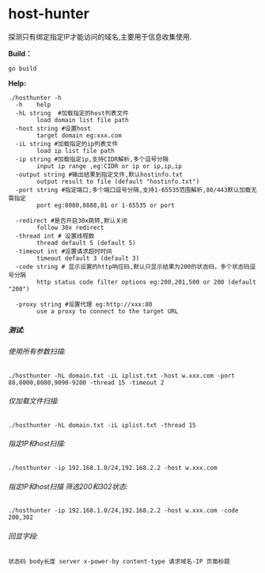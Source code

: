 # host-hunter

探测只有绑定指定IP才能访问的域名,主要用于信息收集使用.

<p><b>Build：</b></p>

```
go build 
```

<p><b>Help:</b></p>

```shell
./hosthunter -h
  -h	help
  -hL string  #加载指定的host列表文件
    	load domain list file path
  -host string #设置host
    	target domain eg:xxx.com
  -iL string #加载指定的ip列表文件
    	load ip list file path
  -ip string #加载指定ip,支持CIDR解析,多个逗号分隔
    	input ip range ,eg:CIDR or ip or ip,ip,ip
  -output string #输出结果到指定文件,默认hostinfo.txt
    	output result to file (default "hostinfo.txt")
  -port string #指定端口,多个端口逗号分隔,支持1-65535范围解析,80/443默认加载无需指定
    	port eg:8080,8888,81 or 1-65535 or port
    	
  -redirect #是否开启30x跳转,默认关闭
    	follow 30x redirect
  -thread int # 设置线程数
    	thread default 5 (default 5)
  -timeout int #设置请求超时时间
    	timeout default 3 (default 3)
  -code string # 显示设置的http响应码,默认只显示结果为200的状态码，多个状态码逗号分隔
    	http status code filter options eg:200,201,500 or 200 (default "200")
    	
  -proxy string #设置代理 eg:http://xxx:80
        use a proxy to connect to the target URL
```



##### 测试:

###### 使用所有参数扫描:

```shell
./hosthunter -hL domain.txt -iL iplist.txt -host w.xxx.com -port 88,8000,8080,9090-9200 -thread 15 -timeout 2
```



###### 仅加载文件扫描:

```shell
./hosthunter -hL domain.txt -iL iplist.txt -thread 15
```



###### 指定IP和host扫描:

```shell
./hosthunter -ip 192.168.1.0/24,192.168.2.2 -host w.xxx.com
```

###### 指定IP和host扫描 筛选200和302状态:

```shell
./hosthunter -ip 192.168.1.0/24,192.168.2.2 -host w.xxx.com -code 200,302
```

###### 回显字段:

```
状态码 body长度 server x-power-by content-type 请求域名-IP 页面标题 
```



